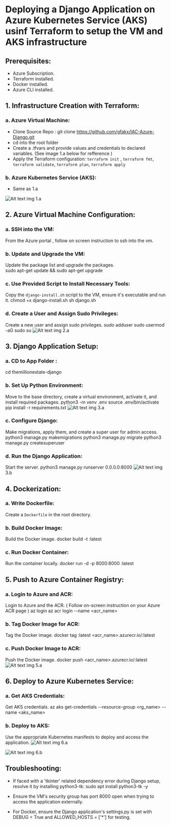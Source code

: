 # Deploying a Django Application on Azure Kubernetes Service (AKS) usinf Terraform to setup the VM and AKS infrastructure

## Prerequisites:
- Azure Subscription.
- Terraform installed.
- Docker installed.
- Azure CLI installed.

## 1. Infrastructure Creation with Terraform:

### a. Azure Virtual Machine:
- Clone Source Repo :  git clone https://github.com/gfakx/IAC-Azure-Django.git
- cd into the root folder 
- Create a .tfvars and provide values and credentials to declared variables. (See image 1.a below for refference )
- Apply the Terraform configuration: `terraform init` , `terraform fmt`, `terraform validate`, `terraform plan`, `terraform apply`
   

### b. Azure Kubernetes Service (AKS):
- Same as 1.a


![Alt text](./images/tfvars.png)
img 1.a

## 2. Azure Virtual Machine Configuration:

### a. SSH into the VM:
From  the Azure portal , follow on screen instruction to ssh into the vm.

### b. Update and Upgrade the VM:
Update the package list and upgrade the packages.  
sudo apt-get update && sudo apt-get upgrade

### c. Use Provided Script to Install Necessary Tools:
Copy the `django-install.sh` script to the VM, ensure it's executable and run it.
chmod +x django-install.sh
sh django.sh

### d. Create a User and Assign Sudo Privileges:
Create a new user and assign sudo privileges.
sudo adduser <username>
sudo usermod -aG sudo <username>
su <username>
![Alt text](./images/create-user.png)
img 2.a

## 3. Django Application Setup:

### a. CD to App Folder  :
cd themillionestate-django 

### b. Set Up Python Environment:
Move to the base directory, create a virtual environment, activate it, and install required packages.
python3 -m venv .env
source .env/bin/activate
pip install -r requirements.txt
![Alt text](./images/django.png)
img 3.a

### c. Configure Django:
Make migrations, apply them, and create a super user for admin access.
python3 manage.py makemigrations
python3 manage.py migrate
python3 manage.py createsuperuser

### d. Run the Django Application:
Start the server.
python3 manage.py runserver 0.0.0.0:8000
![Alt text](./images/django-run.png)
img 3.b

## 4. Dockerization:

### a. Write Dockerfile:
Create a `Dockerfile` in the root directory.

### b. Build Docker Image:
Build the Docker image.
docker build -t <name-django>:latest

### c. Run Docker Container:
Run the container locally.
docker run -d -p 8000:8000 <name-django>:latest


## 5. Push to Azure Container Registry:

### a. Login to Azure and ACR:
Login to Azure and the ACR. ( Follow on-screen instruction on your Azure ACR page )
az login
az acr login --name <acr_name>

### b. Tag Docker Image for ACR:
Tag the Docker image.
docker tag <name-django>:latest
<acr_name>.azurecr.io/<name-django>:latest

### c. Push Docker Image to ACR:
Push the Docker image.
docker push <acr_name>.azurecr.io/<name-django>:latest
![Alt text](./images/acr.png)
img 5.a

## 6. Deploy to Azure Kubernetes Service:

### a. Get AKS Credentials:
Get AKS credentials.
az aks get-credentials --resource-group <rg_name> --name <aks_name>

### b. Deploy to AKS:
Use the appropriate Kubernetes manifests to deploy and access the application.
![Alt text](./images/deployed.png)
img 6.a

![Alt text](./images/loadbalancer.png)
img 6.b

## Troubleshooting:

- If faced with a 'tkinter' related dependency error during Django setup, resolve it by installing 
    python3-tk: sudo apt install python3-tk -y

- Ensure the VM's security group has port 8000 open when trying to access the application externally.

- For Docker, ensure the Django application's settings.py is set with DEBUG = True and ALLOWED_HOSTS = ['*'] for testing.

